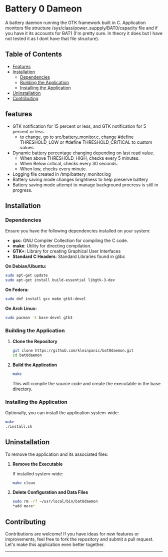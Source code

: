 # Battery 0 Dameon
A battery daemon running the GTK framework built in C. Application monitors file structure /sys/class/power_suppply/BAT0/capacity file and if you have it its accounts for BAT1 (I'm pretty sure. In theory it does but I have not tested it as I dont have that file structure). 

## Table of Contents

- [Features](#features)
- [Installation](#installation)
  - [Dependencies](#dependencies)
  - [Building the Application](#building-the-application)
  - [Installing the Application](#installing-the-application)
- [Uninstallation](#uninstallation)
- [Contributing](#contributing)

## features

- GTK notification for 15 percent or less, and GTK notification for 5 percent or less.
    - to change, go to src/battery_monitor.c, change #define THRESHOLD_LOW or #define THRESHOLD_CRITICAL to custom values.
- Dynamic battery percentage changing depending on last read value.
    - When above THRESHOLD_HIGH, checks every 5 minutes.
    - When Below critical, checks every 30 seconds. 
    - When low, checks every minute. 
- Logging file created in /tmp/battery_monitor.log
- Battery saving mode changes brightness to help preserve battery
- Battery saving mode attempt to manage background procress is still in progress. 

## Installation 

### Dependencies 
Ensure you have the following dependencies installed on your system:
- **gcc**: GNU Compiler Collection for compiling the C code.
- **make**: Utility for directing compilation.
- **GTK+**: Library for creating Graphical User Interfaces
- **Standard C Headers**: Standard Libraries found in glibc

**On Debian/Ubuntu:**

```bash
sudo apt-get update
sudo apt-get install build-essential libgtk-3-dev
```

**On Fedora:**

```bash
sudo dnf install gcc make gtk3-devel
```

**On Arch Linux:**

```bash
sudo pacman -S base-devel gtk3
```

### Building the Application

1. **Clone the Repository**

   ```bash
   git clone https://github.com/kleinpanic/bat0daemon.git
   cd bat0daemon
   ```

2. **Build the Application**

   ```bash
   make
   ```

   This will compile the source code and create the executable in the base directory.

### Installing the Application

Optionally, you can install the application system-wide:

```bash
make
./install.sh
```

## Uninstallation

To remove the application and its associated files:

1. **Remove the Executable**

   If installed system-wide:

   ```bash
   make clean
   ```

2. **Delete Configuration and Data Files**

   ```bash
   sudo rm -rf ~/usr/local/bin/bat0daemon
   *add more*
   ```


## Contributing

Contributions are welcome! If you have ideas for new features or improvements, feel free to fork the repository and submit a pull request. Let's make this application even better together.

---
